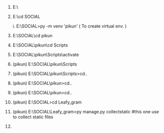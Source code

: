 1. E:\

2. E:\cd SOCIAL

   i. E:\SOCIAL>py -m venv 'pikun' ( To create virtual env. )

3. E:\SOCIAL\cd pikun

4. E:\SOCIAL\pikun\cd Scripts

5. E:\SOCIAL\pikun\Scripts\activate

6. (pikun) E:\SOCIAL\pikun\Scripts

7. (pikun) E:\SOCIAL\pikun\Scripts>cd..

8. (pikun) E:\SOCIAL\pikun>cd..

9. (pikun) E:\SOCIAL\pikun>cd..

10. (pikun) E:\SOCIAL>cd Leafy_gram

11. (pikun) E:\SOCIAL\Leafy_gram>py manage.py collectstatic #this one use to collect static files

12. 